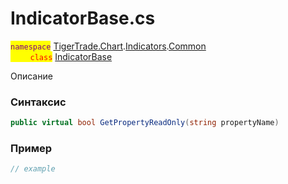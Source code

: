 
# IndicatorBase.cs
<mark style="color:purple;">`namespace`</mark> [TigerTrade.Chart](../../../../../TigerTrade.Chart.md).[Indicators](../../../../../TigerTrade.Chart/Indicators.md).[Common](../../../../../TigerTrade.Chart/Indicators/Common.md)  
<mark style="color:red;">&nbsp;&nbsp;&nbsp;&nbsp;&nbsp;&nbsp;&nbsp;&nbsp;`class`</mark> [IndicatorBase](../../IndicatorBase.cs.md)

Описание

### Синтаксис
```csharp
public virtual bool GetPropertyReadOnly(string propertyName)
```


### Пример  
```csharp
// example
```
                    
                    